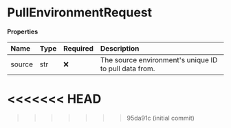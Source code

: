 # PullEnvironmentRequest

**Properties**

| Name   | Type | Required | Description                                           |
| :----- | :--- | :------- | :---------------------------------------------------- |
| source | str  | ❌       | The source environment's unique ID to pull data from. |
<<<<<<< HEAD
=======

<!-- This file was generated by liblab | https://liblab.com/ -->
>>>>>>> 95da91c (initial commit)
